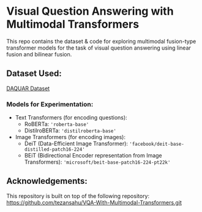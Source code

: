 # Visual Question Answering with Multimodal Transformers

This repo contains the dataset & code for exploring multimodal fusion-type transformer models for the task of visual question answering using linear fusion and bilinear fusion.

## Dataset Used: 
[DAQUAR Dataset](https://www.mpi-inf.mpg.de/departments/computer-vision-and-machine-learning/research/vision-and-language/visual-turing-challenge/)

### Models for Experimentation:

- Text Transformers (for encoding questions):
    - RoBERTa: `'roberta-base'`
    - DistilroBERTa: `'distilroberta-base'`
- Image Transformers (for encoding images):
    - DeiT (Data-Efficient Image Transformer): `'facebook/deit-base-distilled-patch16-224'`
    - BEiT (Bidirectional Encoder representation from Image Transformers): `'microsoft/beit-base-patch16-224-pt22k'`

## Acknowledgements:

This repository is built on top of the following repository: https://github.com/tezansahu/VQA-With-Multimodal-Transformers.git
